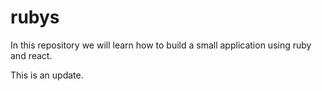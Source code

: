 # rubys
In this repository we will learn how to build a small application using ruby and react.

This is an update.


